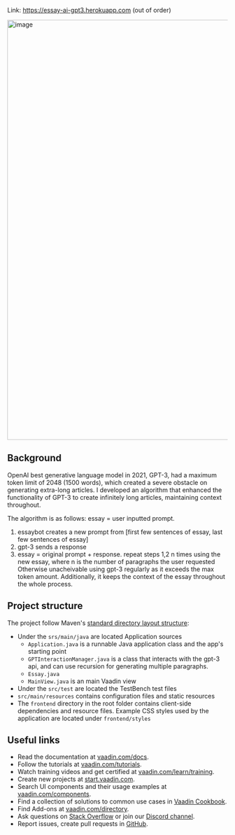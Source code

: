 Link: https://essay-ai-gpt3.herokuapp.com (out of order)

<img width="960" alt="image" src="https://user-images.githubusercontent.com/68514914/144498549-53d912af-046a-4003-b428-5aad3fd36c81.png">

## Background

OpenAI best generative language model in 2021, GPT-3, had a maximum token limit of 2048 (1500 words), which created a severe obstacle on generating extra-long articles. I developed an algorithm that enhanced the functionality of GPT-3 to create infinitely long articles, maintaining context throughout.

The algorithm is as follows:
essay = user inputted prompt.
1. essaybot creates a new prompt from \[first few sentences of essay, last few sentences of essay\]
2. gpt-3 sends a response
3. essay = original prompt + response. repeat steps 1,2 n times using the new essay, where n is the number of paragraphs the user requested
Otherwise unacheivable using gpt-3 regularly as it exceeds the max token amount. Additionally, it keeps the context of the essay throughout the whole process.

## Project structure

The project follow Maven's [standard directory layout structure](https://maven.apache.org/guides/introduction/introduction-to-the-standard-directory-layout.html):
- Under the `srs/main/java` are located Application sources
    - `Application.java` is a runnable Java application class and the app's 
      starting point
    - `GPTInteractionManager.java` is a class that interacts with the gpt-3 api, and can use recursion for generating multiple paragraphs.
    - `Essay.java`
    - `MainView.java` is an main Vaadin view
- Under the `src/test` are located the TestBench test files
- `src/main/resources` contains configuration files and static resources
- The `frontend` directory in the root folder contains client-side 
  dependencies and resource files. Example CSS styles used by the application 
  are located under `frontend/styles`

## Useful links

- Read the documentation at [vaadin.com/docs](https://vaadin.com/docs).
- Follow the tutorials at [vaadin.com/tutorials](https://vaadin.com/tutorials).
- Watch training videos and get certified at [vaadin.com/learn/training]( https://vaadin.com/learn/training).
- Create new projects at [start.vaadin.com](https://start.vaadin.com/).
- Search UI components and their usage examples at [vaadin.com/components](https://vaadin.com/components).
- Find a collection of solutions to common use cases in [Vaadin Cookbook](https://cookbook.vaadin.com/).
- Find Add-ons at [vaadin.com/directory](https://vaadin.com/directory).
- Ask questions on [Stack Overflow](https://stackoverflow.com/questions/tagged/vaadin) or join our [Discord channel](https://discord.gg/MYFq5RTbBn).
- Report issues, create pull requests in [GitHub](https://github.com/vaadin/).
